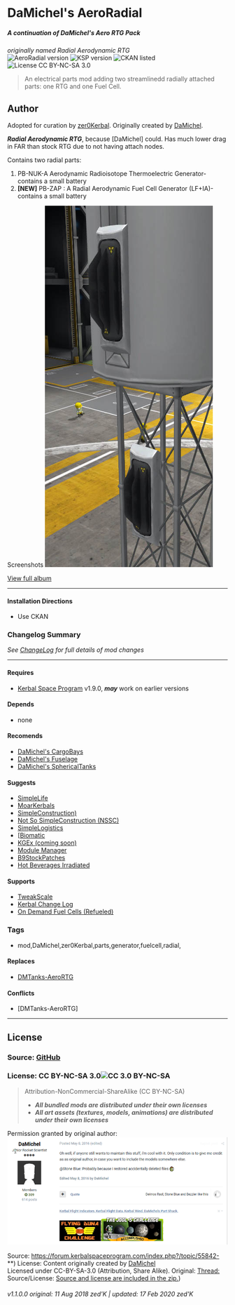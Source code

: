 <!-- Readme.md v1.2.0.0
DaMichel's AeroRadial (DAR)
created: 17 Jul 18
updated: 17 Feb 2020 -->

<!-- Download on SpaceDock here or Github here.
Also available on CKAN. -->

# DaMichel's AeroRadial  
##### A continuation of DaMichel's Aero RTG Pack  
*originally named Radial Aerodynamic RTG*  
![AeroRadial version](https://img.shields.io/endpoint?url=https%3A%2F%2Fraw.githubusercontent.com%2Fzer0Kerbal%2FDaMichel%2Fmaster%2Fjson%2Faeroradial.json)
![KSP version](https://img.shields.io/endpoint?url=https%3A%2F%2Fraw.githubusercontent.com%2Fzer0Kerbal%2FDaMichel%2Fmaster%2Fjson%2Fksp.json)
![CKAN listed](https://img.shields.io/badge/CKAN-Indexed-brightgreen.svg) ![License CC BY-NC-SA 3.0](https://img.shields.io/badge/License-CC--BY--SA--3.0-lightgrey)
> An electrical parts mod adding two streamlinedd radially attached parts: one RTG and one Fuel Cell.

## Author
Adopted for curation by [zer0Kerbal](https://forum.kerbalspaceprogram.com/index.php?/profile/190933-*/). Originally created by [DaMichel](https://forum.kerbalspaceprogram.com/index.php?/profile/93697-damichel/).

***Radial Aerodynamic RTG***, because [DaMichel] could. Has much lower drag in FAR than stock RTG due to not having attach nodes.

Contains two radial parts:
1. PB-NUK-A Aerodynamic Radioisotope Thermoelectric Generator- contains a small battery
2. **[NEW]** PB-ZAP : A Radial Aerodynamic Fuel Cell Generator (LF+IA)- contains a small battery

Screenshots
![DaMichel's  AeroRadial](https://raw.githubusercontent.com/zer0Kerbal/DaMichel/master/Images/8-RadialAerodynamicRTG.jpg "DaMichel's AeroRadial")

[View full album](https://imgur.com/a/rFRN1)
<hr>

#### Installation Directions 
- Use CKAN

### Changelog Summary
*See [ChangeLog](https://github.com/zer0Kerbal/DaMichel/blob/master/GameData/DaMichel/AeroRadial/Changelog.cfg) for full details of mod changes*
<hr>

#### Requires
- [Kerbal Space Program](https://kerbalspaceprogram.com) v1.9.0, ***may*** work on earlier versions

#### Depends
- none

#### Recomends
- [DaMichel's CargoBays](https://spacedock.info/mod/2339)
- [DaMichel's Fuselage](https://spacedock.info/mod/2340)
- [DaMichel's SphericalTanks](https://spacedock.info/mod/2341)

#### Suggests
- [SimpleLife](https://forum.kerbalspaceprogram.com/index.php?/topic/191526-*)
- [MoarKerbals](https://forum.kerbalspaceprogram.com/index.php?/topic/191525-*)
- [SimpleConstruction)](https://forum.kerbalspaceprogram.com/index.php?/topic/191424-ksp-*)
- [Not So SimpleConstruction (NSSC)](https://forum.kerbalspaceprogram.com/index.php?/topic/191504-*)
- [SimpleLogistics](https://forum.kerbalspaceprogram.com/index.php?/topic/191045-*/)
- [[Biomatic](https://forum.kerbalspaceprogram.com/index.php?/topic/191426-*)
- [KGEx (coming soon)](https://forum.kerbalspaceprogram.com/index.php?/topic/188246-*)
- [Module Manager](http://forum.kerbalspaceprogram.com/index.php?/topic/50533-105-*)
- [B9StockPatches](https://forum.kerbalspaceprogram.com/index.php?/topic/190870-*)
- [Hot Beverages Irradiated](https://github.com/zer0Kerbal/HotBeverageIrradiated)

#### Supports
- [TweakScale](https://forum.kerbalspaceprogram.com/index.php?/topic/179030-*)
- [Kerbal Change Log](https://forum.kerbalspaceprogram.com/index.php?/topic/179207-*)
- [On Demand Fuel Cells (Refueled)](https://forum.kerbalspaceprogram.com/index.php?/topic/187625-*)

### Tags
- mod,DaMichel,zer0Kerbal,parts,generator,fuelcell,radial,
  
#### Replaces
- [DMTanks-AeroRTG](http://colorcurves.github.io/AeroRTG/)

#### Conflicts
- [DMTanks-AeroRTG]

***
## License
### Source: [GitHub](https://github.com/zer0Kerbal/DaMichel/AeroRadial)
### License: CC BY-NC-SA 3.0![CC 3.0 BY-NC-SA](https://licensebuttons.net/l/by-nc-sa/3.0/88x31.png )
> Attribution-NonCommercial-ShareAlike (CC BY-NC-SA) 
>- ***All bundled mods are distributed under their own licenses***<br>
>- ***All art assets (textures, models, animations) are distributed under their own licenses***<br>


Permission granted by original author:
![DaMichel's Permission](https://raw.githubusercontent.com/zer0Kerbal/DaMichel/master/LegalMumboJumbo/DaMichelPermission.png)

Source: https://forum.kerbalspaceprogram.com/index.php?/topic/55842-**)
License: Content originally created by [DaMichel](https://forum.kerbalspaceprogram.com/index.php?/profile/93697-damichel/)  
Licensed under CC-BY-SA-3.0 (Attribution, Share Alike).
Original: [Thread:](https://forum.kerbalspaceprogram.com/index.php?/topic/94517-*)  
Source/License: [Source and license are included in the zip.](https://www.dropbox.com/s/yc2zymblmjgrik8/MoarKerbals-v1.1.rar?dl=0))  

###### v1.1.0.0 original: 11 Aug 2018 zed'K | updated: 17 Feb 2020 zed'K

<!--
CC BY-NC-SA-4.0
zer0Kerbal-->
